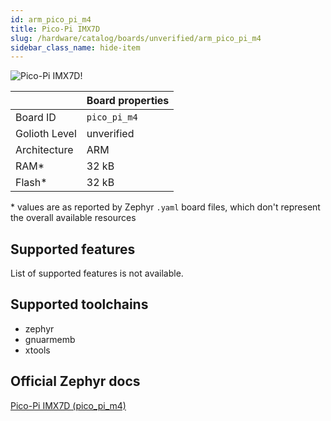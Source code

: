 ```yaml
---
id: arm_pico_pi_m4
title: Pico-Pi IMX7D
slug: /hardware/catalog/boards/unverified/arm_pico_pi_m4
sidebar_class_name: hide-item
---
```


[//]: # (This is an auto-generated file, do not edit! Changes to it will be lost upon re-generation)

![Pico-Pi IMX7D!](/img/boards/arm/pico_pi_m4.png "Pico-Pi IMX7D")

|                | Board properties     |
| -------------  | -------------------- |
| Board ID       | `pico_pi_m4` |
| Golioth Level  | unverified       |
| Architecture   | ARM |
| RAM*           | 32 kB |
| Flash*         | 32 kB |

\* values are as reported by Zephyr `.yaml` board files, which don't represent the overall available resources



## Supported features

List of supported features is not available.

## Supported toolchains

* zephyr
* gnuarmemb
* xtools

## Official Zephyr docs

[Pico-Pi IMX7D (pico_pi_m4)](https://docs.zephyrproject.org/latest/boards/arm/pico_pi_m4/doc/index.html)
